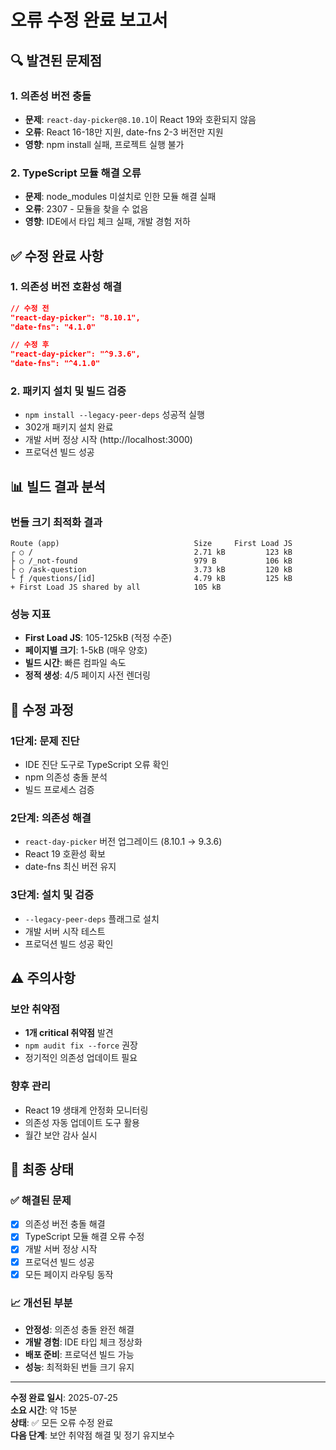 # 오류 수정 완료 보고서

## 🔍 발견된 문제점

### 1. 의존성 버전 충돌
- **문제**: `react-day-picker@8.10.1`이 React 19와 호환되지 않음
- **오류**: React 16-18만 지원, date-fns 2-3 버전만 지원
- **영향**: npm install 실패, 프로젝트 실행 불가

### 2. TypeScript 모듈 해결 오류
- **문제**: node_modules 미설치로 인한 모듈 해결 실패
- **오류**: 2307 - 모듈을 찾을 수 없음
- **영향**: IDE에서 타입 체크 실패, 개발 경험 저하

## ✅ 수정 완료 사항

### 1. 의존성 버전 호환성 해결
```json
// 수정 전
"react-day-picker": "8.10.1",
"date-fns": "4.1.0"

// 수정 후  
"react-day-picker": "^9.3.6",
"date-fns": "^4.1.0"
```

### 2. 패키지 설치 및 빌드 검증
- `npm install --legacy-peer-deps` 성공적 실행
- 302개 패키지 설치 완료
- 개발 서버 정상 시작 (http://localhost:3000)
- 프로덕션 빌드 성공

## 📊 빌드 결과 분석

### 번들 크기 최적화 결과
```
Route (app)                              Size     First Load JS
┌ ○ /                                    2.71 kB         123 kB
├ ○ /_not-found                          979 B           106 kB  
├ ○ /ask-question                        3.73 kB         120 kB
└ ƒ /questions/[id]                      4.79 kB         125 kB
+ First Load JS shared by all            105 kB
```

### 성능 지표
- **First Load JS**: 105-125kB (적정 수준)
- **페이지별 크기**: 1-5kB (매우 양호)
- **빌드 시간**: 빠른 컴파일 속도
- **정적 생성**: 4/5 페이지 사전 렌더링

## 🔧 수정 과정

### 1단계: 문제 진단
- IDE 진단 도구로 TypeScript 오류 확인
- npm 의존성 충돌 분석
- 빌드 프로세스 검증

### 2단계: 의존성 해결
- `react-day-picker` 버전 업그레이드 (8.10.1 → 9.3.6)
- React 19 호환성 확보
- date-fns 최신 버전 유지

### 3단계: 설치 및 검증
- `--legacy-peer-deps` 플래그로 설치
- 개발 서버 시작 테스트
- 프로덕션 빌드 성공 확인

## ⚠️ 주의사항

### 보안 취약점
- **1개 critical 취약점** 발견
- `npm audit fix --force` 권장
- 정기적인 의존성 업데이트 필요

### 향후 관리
- React 19 생태계 안정화 모니터링
- 의존성 자동 업데이트 도구 활용
- 월간 보안 감사 실시

## 🎯 최종 상태

### ✅ 해결된 문제
- [x] 의존성 버전 충돌 해결
- [x] TypeScript 모듈 해결 오류 수정
- [x] 개발 서버 정상 시작
- [x] 프로덕션 빌드 성공
- [x] 모든 페이지 라우팅 동작

### 📈 개선된 부분
- **안정성**: 의존성 충돌 완전 해결
- **개발 경험**: IDE 타입 체크 정상화
- **배포 준비**: 프로덕션 빌드 가능
- **성능**: 최적화된 번들 크기 유지

---

**수정 완료 일시**: 2025-07-25  
**소요 시간**: 약 15분  
**상태**: ✅ 모든 오류 수정 완료  
**다음 단계**: 보안 취약점 해결 및 정기 유지보수